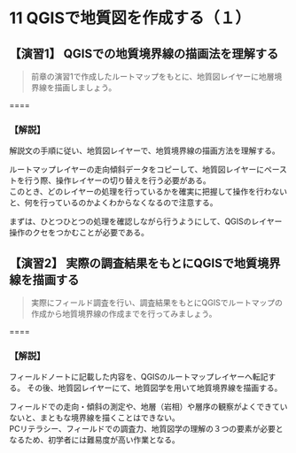 # 11 QGISで地質図を作成する（１）  

## 【演習1】 QGISでの地質境界線の描画法を理解する  

> 前章の演習1で作成したルートマップをもとに、地質図レイヤーに地層境界線を描画しましょう。  

====  

### 【解説】  

解説文の手順に従い、地質図レイヤーで、地質境界線の描画方法を理解する。

ルートマップレイヤーの走向傾斜データをコピーして、地質図レイヤーにペーストを行う際、操作レイヤーの切り替えを行う必要がある。  
このとき、どのレイヤーの処理を行っているかを確実に把握して操作を行わないと、何を行っているのかよくわからなくなるので注意する。  

まずは、ひとつひとつの処理を確認しながら行うようにして、QGISのレイヤー操作のクセをつかむことが必要である。  

## 【演習2】 実際の調査結果をもとにQGISで地質境界線を描画する  

> 実際にフィールド調査を行い、調査結果をもとにQGISでルートマップの作成から地質境界線の作成までを行ってみましょう。  

====  

### 【解説】  

フィールドノートに記載した内容を、QGISのルートマップレイヤーへ転記する。  その後、地質図レイヤーにて、地質図学を用いて地質境界線を描画する。  

フィールドでの走向・傾斜の測定や、地層（岩相）や層序の観察がよくできていないと、まともな境界線を描くことはできない。  
PCリテラシー、フィールドでの調査力、地質図学の理解の３つの要素が必要となるため、初学者には難易度が高い作業となる。  
